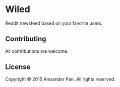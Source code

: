 # Wiled
Reddit newsfeed based on your favorite users.

## Contributing

All contributions are welcome.

## License

Copyright &copy; 2015 Alexander Pan. All rights reserved.